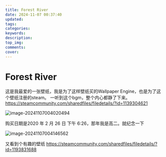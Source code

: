 ```yaml
---
title: Forest River
date: 2024-11-07 00:37:40
updated:
tags:
categories:
keywords:
description:
top_img:
comments:
cover:
---
```


# Forest River

这是我最爱的一张壁纸，我是为了这样壁纸买的Wallpaper Engine，也是为了这个壁纸注册的steam。
一听到这个bgm，整个内心都静了下来。
https://steamcommunity.com/sharedfiles/filedetails/?id=1139304621

![image-20241107004020494](https://bu.dusays.com/2024/11/07/672b9c0289654.png)

购买日期是2020 年 2 月 26 日 下午 6:26，那年我是高二。就纪念一下

![image-20241107004146562](https://bu.dusays.com/2024/11/07/672b9c4a3cb49.png)

又看到个有趣的壁纸
https://steamcommunity.com/sharedfiles/filedetails/?id=1193831688
